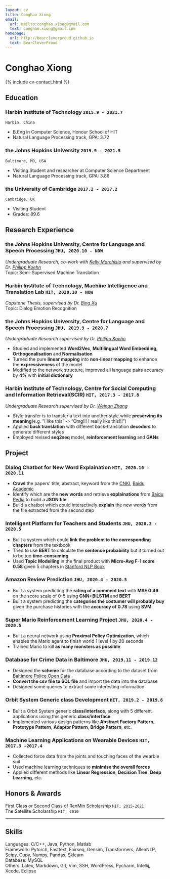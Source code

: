 ```yaml
---
layout: cv
title: Conghao Xiong
email:
  url: mailto:conghao.xiong@gmail.com
  text: conghao.xiong@gmail.com
homepage:
  url: http://bearcleverproud.github.io
  text: BearCleverProud
---
```


# Conghao **Xiong**

<!--
include contact information from the front matter
Supported arguments:
    - homepage: url, text
    - phone
    - email
-->

{% include cv-contact.html %}

## Education

### **Harbin Institute of Technology** `2015.9 - 2021.7`

```
Harbin, China
```

- B.Eng in Computer Science, Honour School of HIT
- Natural Language Processing track, GPA: 3.72

### **the Johns Hopkins University** `2019.9 - 2021.5`

```
Baltimore, MD, USA
```

- Visiting Student and researcher at Computer Science Department
- Natural Language Processing track, GPA: 3.86

### **the University of Cambridge** `2017.2 - 2017.2`

```
Cambridge, UK
```

- Visiting Student
- Grades: 89.6

## Research Experience

### **the Johns Hopkins University, Centre for Language and Speech Processing** `JHU, 2020.10 - NOW`
_Undergraduate Research, co-work with [Kelly Marchisio](https://github.com/kellymarchisio) and supervised by Dr. [Philipp Koehn](http://www.cs.jhu.edu/~phi/)_<br>
Topic: Semi-Supervised Machine Translation

### **Harbin Institute of Technology, Machine Intelligence and Translation Lab** `HIT, 2020.10 - NOW`
_Capstone Thesis, supervised by Dr. [Bing Xu](http://mitlab.hit.edu.cn/2018/0608/c9183a210160/page.htm)_<br>
Topic: Dialog Emotion Recognition

### **the Johns Hopkins University, Centre for Language and Speech Processing** `JHU, 2019.9 - 2020.7`

_Undergraduate Research supervised by Dr. [Philipp Koehn](http://www.cs.jhu.edu/~phi/)_<br>
- Studied and implemented **Word2Vec**, **Multilingual Word Embedding**, **Orthogonalisation** and **Normalisation** <br>
- Turned the pure **linear mapping** into **non‐linear mapping** to enhance the **expressiveness** of the model <br>
- Modified to the network structure, improved all language pairs accuracy by **4%** with **initial dictionary** <br>

### **Harbin Institute of Technology, Centre for Social Computing and Information Retrieval(SCIR)** `HIT, 2017.3 - 2017.8`

_Undergraduate Research supervised by Dr. [Weinan Zhang](http://ir.hit.edu.cn/~wnzhang/)_<br>
- Style transfer is to transfer a text into another style while **preserving its meaning**(e.g. ”I like this” ‐> ”Omg!!! I really like this!!!”) <br>
- Applied **back translation** with different back-translation **decoders** to generate different styles <br>
- Employed revised **seq2seq** model, **reinforcement learning** and **GANs** <br>

## Project

### Dialog Chatbot for New Word Explaination `HIT, 2020.10 - 2020.11` <br>
- **Crawl** the papers' title, abstract, keyword from the [CNKI](https://www.cnki.net), [Baidu Academic](https://xueshu.baidu.com) <br>
- Identify which are the **new words** and retrieve **explainations** from [Baidu Pedia](https://baike.baidu.com) to build a **JSON file**<br>
- Build a chatbot which could interactively **explain** the new words from the file extracted from the second step<br>

### Intelligent Platform for Teachers and Students `JHU, 2020.3 - 2020.5` <br>
- Built a system which could **link the problem to the corresponding chapters** from the textbook <br>
- Tried to use **BERT** to calculate the **sentence probability** but it turned out to be too **time-consuming**<br>
- Used **Topic Modelling** in the final product with **Micro-Avg F-1 score 0.58** given 5 chapters in [Stanford NLP Book](https://web.stanford.edu/~jurafsky/slp3/) <br>

### Amazon Review Prediction `JHU, 2020.4 - 2020.5` <br>
- Built a system predicting the **rating of a comment text** with **MSE 0.46** on the score scale of 0-5 using **CNN+BiLSTM** and **BERT**<br>
- Built a system predicting the **categories the costumer will probably buy** given the purchase histories with the **accuracy of 0.78** using **SVM** <br>

### Super Mario Reinforcement Learning Project `JHU, 2020.4 - 2020.5` <br>
- Built a neural network using **Proximal Policy Optimization**, which enables the Mario agent to finish world 1 level 1 by 20 seconds<br>
- Trained Mario to kill **as many monsters as possible**

### Database for Crime Data in Baltimore `JHU, 2019.11 - 2019.12` <br>
- Designed the **scheme** for the database according to the dataset from [Baltimore Police Open Data](https://data.baltimorecity.gov/Public-Safety/BPD-Part-1-Victim-Based-Crime-Data/wsfq-mvij)
- **Convert the csv file to SQL file** and import the data into the database
- Designed some queries to extract some interesting information

### Orbit System Generic class Development `HIT, 2019.2 - 2019.6` <br>
- Built a Orbit System generic **class/interface**, along with 5 different applications using this generic **class/interface**
- Implemented various design patterns like **Abstract Factory Pattern**, **Prototype Pattern**, **Adaptor Pattern**, **Bridge Pattern**, etc.

### Machine Learning Applications on Wearable Devices `HIT, 2017.3 -2017.4` <br>
- Collected force data from the joints and touching faces of the wearble suit
- Used machine learning techniques to **minimise the overall forces**
- Applied different methods like **Linear Regression**, **Decision Tree**, **Deep Learning**, etc. 

## Honors & Awards

First Class or Second Class of RenMin Scholarship `HIT, 2015-2021` <br>
The Satellite Scholarship `HIT, 2016` <br>

---

## Skills

Languages: C/C++, Java, Python, Matlab <br>
Framework: Pytorch, Fasttext, Fairseq, Gensim, Transformers, AllenNLP, Scipy, Cupy, Numpy, Pandas, Sklearn <br>
Database: MySQL <br>
Others: Latex, Markdown, Git, Vim, SSH, WordPress, Pycharm, Intellij, Xcode, Eclipse <br>

<!-- ### Footer

Last updated: 19 Oct 2020 -->
